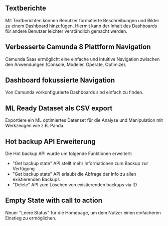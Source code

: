 ## Textberichte

Mit Textberichten können Benutzer formatierte Beschreibungen und Bilder zu einem Dashboard hinzufügen. Hiermit kann der Inhalt des Dashboards für andere Benutzer leichter verständlich gemacht werden. 

## Verbesserte Camunda 8 Plattform Navigation

Camunda Saas ermöglicht eine einfache und intuitive Navigation zwischen den Anwendungen (Console, Modeler, Operate, Optimize).

## Dashboard fokussierte Navigation

Von Camunda vorkonfigurierte Dashboards sind einfach zu finden.

## ML Ready Dataset als CSV export

Exportiere ein ML optimiertes Datenset für die Analyse und Manipulation mit Werkzeugen wie z.B. Panda.

## Hot backup API Erweiterung

Die Hot backup API wurde um folgende Funktionen erweitert:

- "Get backup state" API stellt mehr Informationen zum Backup zur Verfügung
- "Get backup state" API erlaubt die Abfrage der Info zu allen existierenden Backups
- "Delete" API zum Löschen von existierenden backups via ID

## Empty State with call to action

Neuer "Leere Status" für die Homepage, um dem Nutzer einen einfacheren Einstieg zu ermöglichen.
